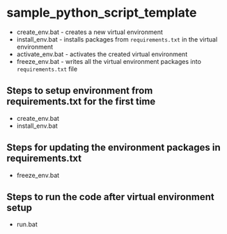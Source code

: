 # sample_python_script_template

* create_env.bat - creates a new virtual environment
* install_env.bat - installs packages from ```requirements.txt``` in the virtual environment
* activate_env.bat - activates the created virtual environment
* freeze_env.bat - writes all the virtual environment packages into ```requirements.txt``` file

## Steps to setup environment from requirements.txt for the first time
* create_env.bat
* install_env.bat

## Steps for updating the environment packages in requirements.txt
* freeze_env.bat

## Steps to run the code after virtual environment setup
* run.bat